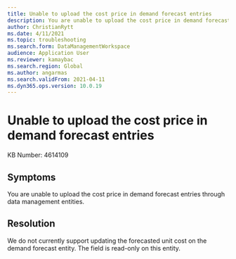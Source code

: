 ```yaml
---
title: Unable to upload the cost price in demand forecast entries
description: You are unable to upload the cost price in demand forecast entries through data management entities
author: ChristianRytt
ms.date: 4/11/2021
ms.topic: troubleshooting
ms.search.form: DataManagementWorkspace
audience: Application User
ms.reviewer: kamaybac
ms.search.region: Global
ms.author: angarmas
ms.search.validFrom: 2021-04-11
ms.dyn365.ops.version: 10.0.19
---
```


# Unable to upload the cost price in demand forecast entries

KB Number: 4614109

## Symptoms
<!-- KFM: Do you mean "demand forecast entries" or "demand forecast entities". Both terms appear in this topic. Do you mean "upload" or "update"? -->
You are unable to upload the cost price in demand forecast entries through data management entities.

## Resolution

We do not currently support updating the forecasted unit cost on the demand forecast entity. The field is read-only on this entity.
